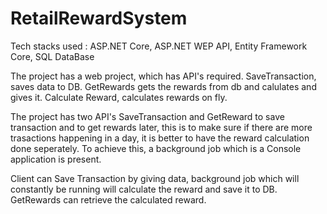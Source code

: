 # RetailRewardSystem
Tech stacks used : ASP.NET Core, ASP.NET WEP API, Entity Framework Core, SQL DataBase

The project has a web project, which has API's required. SaveTransaction, saves data to DB. GetRewards gets the rewards from db and calulates and gives it.
Calculate Reward, calculates rewards on fly.

The project has two API's SaveTransaction and GetReward to save transaction and to get rewards later, this is to make sure if there are more trasactions happening in a day, it is better to have the reward calculation done seperately. To achieve this, a background job which is a Console application is present.

Client can Save Transaction by giving data, background job which will constantly be running will calculate the reward and save it to DB. GetRewards can retrieve the calculated reward.
